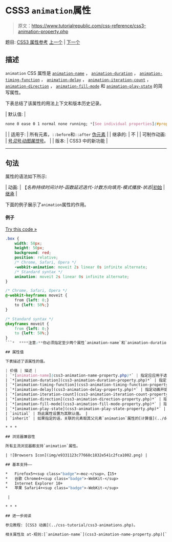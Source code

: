 # CSS3 `animation`属性

> 原文：<https://www.tutorialrepublic.com/css-reference/css3-animation-property.php>

题目: [CSS3 属性参考](css3-properties.php) [上一个](css3-align-self-property.php) | [下一个](css3-animation-delay-property.php)

## 描述

`animation` CSS 属性是 [`animation-name`](css3-animation-name-property.php) ， [`animation-duration`](css3-animation-duration-property.php) ， [`animation-timing-function`](css3-animation-timing-function-property.php) ， [`animation-delay`](css3-animation-delay-property.php) ， [`animation-iteration-count`](css3-animation-iteration-count-property.php) ， [`animation-direction`](css3-animation-direction-property.php) ， [`animation-fill-mode`](css3-animation-fill-mode-property.php) 和 [`animation-play-state`](css3-animation-play-state-property.php) 的简写属性。

下表总结了该属性的用法上下文和版本历史记录。

| 默认值: | 

```css
none 0 ease 0 1 normal none running; *[See individual properties](#property-values)*
```

 |
| 适用于: | 所有元素，`::before`和`::after` [伪元素](../css-tutorial/css-pseudo-elements.php) |
| 继承的: | 不 |
| 可制作动画: | [号*见*号*动图属性*号](css-animatable-properties.php)。 |
| 版本: | CSS3 中的新功能 |

* * *

## 句法

属性的语法如下所示:

| 动画: | 【*名称持续时间计时-函数延迟迭代-计数方向填充-模式播放-状态*&#124;[初始](../definitions.php#initial) &#124; [继承](../definitions.php#inherit) |

下面的例子展示了`animation`属性的作用。

#### 例子

[Try this code »](../codelab.php?topic=css3&file=animation-property "Try this code using online Editor") 

```css
.box {
    width: 50px;
    height: 50px;
    background: red;
    position: relative;
    /* Chrome, Safari, Opera */
    -webkit-animation: moveit 2s linear 0s infinite alternate;
    /* Standard syntax */
    animation: moveit 2s linear 0s infinite alternate;
}

/* Chrome, Safari, Opera */
@-webkit-keyframes moveit {
    from {left: 0;}
    to {left: 50%;}
}

/* Standard syntax */
@keyframes moveit {
    from {left: 0;}
    to {left: 50%;}
}
```*  ****注意:**你必须指定至少两个属性`animation-name`和`animation-duration`(大于 0)，以使动画发生。*  ** * *

## 属性值

下表描述了该属性的值。

| 价值 | 描述 |
| `*[animation-name](css3-animation-name-property.php)*` | 指定应应用于选定元素的@keyframes 定义的动画的名称。 |
| `*[animation-duration](css3-animation-duration-property.php)*` | 指定动画完成一个动画周期所需的秒数或毫秒数。 |
| `*[animation-timing-function](css3-animation-timing-function-property.php)*` | 指定动画将如何在每个循环的持续时间内进行，即缓动功能。 |
| `*[animation-delay](css3-animation-delay-property.php)*` | 指定动画开始前的延迟时间。 |
| `*[animation-iteration-count](css3-animation-iteration-count-property.php)*` | 指定动画循环停止前应播放的次数。 |
| `*[animation-direction](css3-animation-direction-property.php)*` | 指定动画是否应在交替循环中反向播放。 |
| `*[animation-fill-mode](css3-animation-fill-mode-property.php)*` | 指定 CSS 动画在执行之前和之后应该如何将样式应用于其目标。 |
| `*[animation-play-state](css3-animation-play-state-property.php)*` | 指定动画是正在运行还是暂停。 |
| `initial` | 将此属性设置为其默认值。 |
| `inherit` | 如果指定的话，关联的元素取其父元素`animation`属性的[计算值](../definitions.php#computed-value)。 |

* * *

## 浏览器兼容性

所有主流浏览器都支持`animation`属性。

| ![Browsers Icon](img/e9331123c77668c1832e541c2fca1002.png) | 

## 基本支持——

*   Firefox5+<sup class="badge">—moz-</sup>、【15+
*   谷歌 Chrome4+<sup class="badge">-WebKit-</sup>
*   Internet Explorer 10+
*   苹果 Safari4+<sup class="badge">-WebKit-</sup>

 |

* * *

## 进一步阅读

参见教程: [CSS3 动画](../css-tutorial/css3-animations.php)。

相关属性及 at-规则:[`animation-name`](css3-animation-name-property.php)[`animation-duration`](css3-animation-duration-property.php)[`animation-timing-function`](css3-animation-timing-function-property.php)[`animation-delay`](css3-animation-delay-property.php)[`animation-iteration-count`](css3-animation-iteration-count-property.php)[`animation-direction`](css3-animation-direction-property.php)[`animation-fill-mode`](css3-animation-fill-mode-property.php)[`animation-play-state`](css3-animation-play-state-property.php)[`@keyframes`](../css-reference/css-at-rules.php)。**